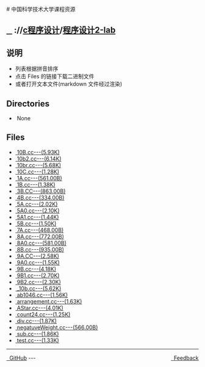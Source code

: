 
<head>
    <meta http-equiv="content-type" content="text/html; charset=utf-8">
    <link rel="stylesheet" href="https://use.fontawesome.com/releases/v5.8.1/css/all.css" integrity="sha384-50oBUHEmvpQ+1lW4y57PTFmhCaXp0ML5d60M1M7uH2+nqUivzIebhndOJK28anvf" crossorigin="anonymous">
    <title> 中国科学技术大学课程资源</title>
</head>
# 中国科学技术大学课程资源

<div>
  <h2>
    <a href="../index.html">&nbsp;&nbsp;<i class="fas fa-backward"></i>&nbsp;</a>
    :/<a href="../../index.html"><i class="fas fa-home"></i></a>/<a href="../index.html">c程序设计</a>/<a href="index.html">程序设计2-lab</a>
  </h2>
</div>

## 说明
- 列表根据拼音排序
- 点击 Files 的链接下载二进制文件
- 或者打开文本文件(markdown 文件经过渲染)

<h2> Directories &nbsp; <a href="http://downgit.zhoudaxiaa.com/#/home?url=https://github.com/USTC-Resource/USTC-Course/tree/master/c程序设计/程序设计2-lab" style="color:red;text-decoration:underline;" target="_black"><i class="fas fa-download"></i></a></h2>

<ul><li><i class="fas fa-meh"></i>&nbsp;None</li></ul>

## Files
<ul><li><a href="https://raw.githubusercontent.com/USTC-Resource/USTC-Course/master/c程序设计/程序设计2-lab/10B.cc"><i class="fas fa-file-code"></i>&nbsp;10B.cc---(5.93K)</a></li>
<li><a href="https://raw.githubusercontent.com/USTC-Resource/USTC-Course/master/c程序设计/程序设计2-lab/10b2.cc"><i class="fas fa-file-code"></i>&nbsp;10b2.cc---(6.14K)</a></li>
<li><a href="https://raw.githubusercontent.com/USTC-Resource/USTC-Course/master/c程序设计/程序设计2-lab/10br.cc"><i class="fas fa-file-code"></i>&nbsp;10br.cc---(5.68K)</a></li>
<li><a href="https://raw.githubusercontent.com/USTC-Resource/USTC-Course/master/c程序设计/程序设计2-lab/10C.cc"><i class="fas fa-file-code"></i>&nbsp;10C.cc---(1.28K)</a></li>
<li><a href="https://raw.githubusercontent.com/USTC-Resource/USTC-Course/master/c程序设计/程序设计2-lab/1A.cc"><i class="fas fa-file-code"></i>&nbsp;1A.cc---(561.00B)</a></li>
<li><a href="https://raw.githubusercontent.com/USTC-Resource/USTC-Course/master/c程序设计/程序设计2-lab/1B.cc"><i class="fas fa-file-code"></i>&nbsp;1B.cc---(1.38K)</a></li>
<li><a href="https://raw.githubusercontent.com/USTC-Resource/USTC-Course/master/c程序设计/程序设计2-lab/3B.CC"><i class="fas fa-file"></i>&nbsp;3B.CC---(863.00B)</a></li>
<li><a href="https://raw.githubusercontent.com/USTC-Resource/USTC-Course/master/c程序设计/程序设计2-lab/4B.cc"><i class="fas fa-file-code"></i>&nbsp;4B.cc---(334.00B)</a></li>
<li><a href="https://raw.githubusercontent.com/USTC-Resource/USTC-Course/master/c程序设计/程序设计2-lab/5A.cc"><i class="fas fa-file-code"></i>&nbsp;5A.cc---(2.02K)</a></li>
<li><a href="https://raw.githubusercontent.com/USTC-Resource/USTC-Course/master/c程序设计/程序设计2-lab/5A0.cc"><i class="fas fa-file-code"></i>&nbsp;5A0.cc---(2.10K)</a></li>
<li><a href="https://raw.githubusercontent.com/USTC-Resource/USTC-Course/master/c程序设计/程序设计2-lab/5A1.cc"><i class="fas fa-file-code"></i>&nbsp;5A1.cc---(1.44K)</a></li>
<li><a href="https://raw.githubusercontent.com/USTC-Resource/USTC-Course/master/c程序设计/程序设计2-lab/5B.cc"><i class="fas fa-file-code"></i>&nbsp;5B.cc---(1.50K)</a></li>
<li><a href="https://raw.githubusercontent.com/USTC-Resource/USTC-Course/master/c程序设计/程序设计2-lab/7A.cc"><i class="fas fa-file-code"></i>&nbsp;7A.cc---(468.00B)</a></li>
<li><a href="https://raw.githubusercontent.com/USTC-Resource/USTC-Course/master/c程序设计/程序设计2-lab/8A.cc"><i class="fas fa-file-code"></i>&nbsp;8A.cc---(772.00B)</a></li>
<li><a href="https://raw.githubusercontent.com/USTC-Resource/USTC-Course/master/c程序设计/程序设计2-lab/8A0.cc"><i class="fas fa-file-code"></i>&nbsp;8A0.cc---(581.00B)</a></li>
<li><a href="https://raw.githubusercontent.com/USTC-Resource/USTC-Course/master/c程序设计/程序设计2-lab/8B.cc"><i class="fas fa-file-code"></i>&nbsp;8B.cc---(935.00B)</a></li>
<li><a href="https://raw.githubusercontent.com/USTC-Resource/USTC-Course/master/c程序设计/程序设计2-lab/9A.CC"><i class="fas fa-file"></i>&nbsp;9A.CC---(2.58K)</a></li>
<li><a href="https://raw.githubusercontent.com/USTC-Resource/USTC-Course/master/c程序设计/程序设计2-lab/9A0.cc"><i class="fas fa-file-code"></i>&nbsp;9A0.cc---(1.55K)</a></li>
<li><a href="https://raw.githubusercontent.com/USTC-Resource/USTC-Course/master/c程序设计/程序设计2-lab/9B.cc"><i class="fas fa-file-code"></i>&nbsp;9B.cc---(4.18K)</a></li>
<li><a href="https://raw.githubusercontent.com/USTC-Resource/USTC-Course/master/c程序设计/程序设计2-lab/9B1.cc"><i class="fas fa-file-code"></i>&nbsp;9B1.cc---(2.70K)</a></li>
<li><a href="https://raw.githubusercontent.com/USTC-Resource/USTC-Course/master/c程序设计/程序设计2-lab/9B2.cc"><i class="fas fa-file-code"></i>&nbsp;9B2.cc---(2.30K)</a></li>
<li><a href="https://raw.githubusercontent.com/USTC-Resource/USTC-Course/master/c程序设计/程序设计2-lab/_10b.cc"><i class="fas fa-file-code"></i>&nbsp;_10b.cc---(5.62K)</a></li>
<li><a href="https://raw.githubusercontent.com/USTC-Resource/USTC-Course/master/c程序设计/程序设计2-lab/ab1046.cc"><i class="fas fa-file-code"></i>&nbsp;ab1046.cc---(1.56K)</a></li>
<li><a href="https://raw.githubusercontent.com/USTC-Resource/USTC-Course/master/c程序设计/程序设计2-lab/arrangement.cc"><i class="fas fa-file-code"></i>&nbsp;arrangement.cc---(1.63K)</a></li>
<li><a href="https://raw.githubusercontent.com/USTC-Resource/USTC-Course/master/c程序设计/程序设计2-lab/AStar.cc"><i class="fas fa-file-code"></i>&nbsp;AStar.cc---(4.01K)</a></li>
<li><a href="https://raw.githubusercontent.com/USTC-Resource/USTC-Course/master/c程序设计/程序设计2-lab/count24.cc"><i class="fas fa-file-code"></i>&nbsp;count24.cc---(1.25K)</a></li>
<li><a href="https://raw.githubusercontent.com/USTC-Resource/USTC-Course/master/c程序设计/程序设计2-lab/div.cc"><i class="fas fa-file-code"></i>&nbsp;div.cc---(1.87K)</a></li>
<li><a href="https://raw.githubusercontent.com/USTC-Resource/USTC-Course/master/c程序设计/程序设计2-lab/negatuveWeight.cc"><i class="fas fa-file-code"></i>&nbsp;negatuveWeight.cc---(566.00B)</a></li>
<li><a href="https://raw.githubusercontent.com/USTC-Resource/USTC-Course/master/c程序设计/程序设计2-lab/sub.cc"><i class="fas fa-file-code"></i>&nbsp;sub.cc---(1.86K)</a></li>
<li><a href="https://raw.githubusercontent.com/USTC-Resource/USTC-Course/master/c程序设计/程序设计2-lab/test.cc"><i class="fas fa-file-code"></i>&nbsp;test.cc---(1.33K)</a></li></ul>

---
<div style="text-decration:underline;display:inline">
  <a href="https://github.com/USTC-Resource/USTC-Course.git" target="_blank" rel="external"><i class="fab fa-github"></i>&nbsp; GitHub</a>
  <a href="mailto:&#122;huheqin1@gmail.com?subject=反馈与建议" style="float:right" target="_blank" rel="external"><i class="fas fa-envelope"></i>&nbsp; Feedback</a>
</div>
---


